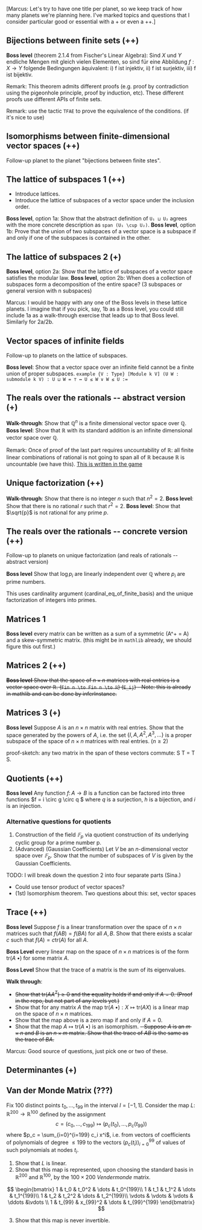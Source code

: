 [Marcus: Let's try to have one title per planet, so we keep track of how many planets we're planning here. I've marked topics and questions that I consider particular good or essential with a + or even a ++.]


## Bijections between finite sets (++)

__Boss level__ (theorem 2.1.4 from Fischer's Linear Algebra):
Sind $X$ und $Y$ endliche Mengen mit gleich vielen Elementen, so sind für eine  Abbildung $f : X \to Y$ folgende Bedingungen äquivalent:
i) f ist injektiv,
ii) f ist surjektiv,
iii) f ist bijektiv.

Remark: This theorem admits different proofs (e.g. proof by contradiction using the pigeonhole principle, proof by induction, etc). These different proofs use different APIs of finite sets.

Remark: use the tactic `TFAE` to prove the equivalence of the conditions. (if it's nice to use)


## Isomorphisms between finite-dimensional vector spaces (++)

Follow-up planet to the planet "bijections between finite stes".


## The lattice of subspaces 1 (++)
* Introduce lattices.
* Introduce the lattice of subspaces of a vector space under the inclusion order.

__Boss level__, option 1a: Show that the abstract definition of `U₁ ⊔ U₂` agrees with the more concrete description as  `span (U₁ \cup U₂)`.
__Boss level__, option 1b: Prove that the union of two subspaces of a vector space is a subspace if and only if one of the
subspaces is contained in the other.

## The lattice of subspaces 2 (+)

__Boss level__, option 2a: Show that the lattice of subspaces of a vector space satisfies the modular law.
__Boss level__, option 2b:  When does a collection of subspaces form a decomposition of the entire space?  (3 subspaces or general version with n subspaces)

Marcus: I would be happy with any one of the Boss levels in these lattice planets. I imagine that if you pick, say, 1b as a Boss level, you could still include 1a as a walk-through exercise that leads up to that Boss level. Similarly for 2a/2b.

## Vector spaces of infinite fields
Follow-up to planets on the lattice of subspaces.

__Boss level__:  Show that a vector space over an infinite field cannot be a finite union of proper subspaces.
` example {V : Type} [Module k V] (U W : submodule k V) : U ⊔ W = ⊤ ↔ U ≤ W ∨ W ≤ U := `


## The reals over the rationals -- abstract version (+)

__Walk-through__: Show that $ℚ^n$ is a finite dimensional vector space over $ℚ$.
__Boss level__: Show that $ℝ$ with its standard addition is an infinite dimensional vector space over $ℚ$.

Remark: Once of proof of the last part requires uncountability of $ℝ$: all finite linear combinations of rational is not going to span all of $ℝ$ because $ℝ$ is uncountable (we have this). [This is written in the game](Game/Levels/NewStuff/RealUncountable_01.lean)

## Unique factorization (++)

__Walk-through__: Show that there is no integer $n$ such that $n^2 = 2$.
__Boss level__: Show that there is no rational $r$ such that $r^2 = 2$.
__Boss level__: Show that $\sqrt{p}$ is not rational for any prime $p$.


## The reals over the rationals -- concrete version (++)

Follow-up to planets on unique factorization (and reals of rationals -- abstract version)

__Boss level__ Show that $\log p_i$ are linearly independent over $ℚ$ where $p_i$ are prime numbers.

This uses cardinality argument (cardinal_eq_of_finite_basis) and the unique factorization of integers into primes.

## Matrices 1

__Boss level__ every matrix can be written as a sum of a symmetric (A^+ = A) and a skew-symmetric matrix. (this might be in `mathlib` already, we should figure this out first.)

## Matrices 2 (++)

~~__Boss level__ Show that the space of $n \times n$ matrices with real entries is a vector space over $ℝ$. (`Fin n \to Fin n \to ℝ`) (`E_ij`) - Note: this is already in mathlib and can be done by inferInstance.~~


## Matrices 3 (+)
__Boss level__ Suppose $A$ is an $n \times n$ matrix with real entries. Show that the space generated by the powers of $A$, i.e. the set $\{I, A, A^2, A^3, \ldots\}$ is a proper subspace of the space of $n \times n$ matrices with real entries. ($n \ge 2$)

proof-sketch: any two matrix in the span of these vectors commute: S T = T S.


## Quotients (++)

__Boss level__ Any function $f \colon A \to B$ is a function can be factored into three functions $f = i \circ g \circ q $ where $q$ is a surjection, $h$ is a bijection, and $i$ is an injection.


### Alternative questions for quotients
1. Construction of the field $𝔽_p$ via quotient construction of its underlying cyclic group for a prime number p.
2. (Advanced) (Gaussian Coefficients) Let $V$ be an $n$-dimensional vector space over $𝔽_p$. Show that the number of subspaces of $V$ is given by the Gaussian Coefficients.

TODO: I will break down the question 2 into four separate parts (Sina.)

* Could use tensor product of vector spaces?
* (1st) Isomorphism theorem. Two questions about this: set, vector spaces

## Trace (++)
__Boss level__ Suppose $f$ is a linear transformation over the space of $n \times n$ matrices such that $f(A B) = f(B A)$ for all $A, B$. Show that there exists a scalar $c$ such that $f(A) = c \mathrm{tr}(A)$ for all $A$.


__Boss Level__ every linear map on the space of $n \times n$ matrices is of the form $\mathrm{tr}(A \; \bullet)$ for some matrix $A$.

__Boss Level__ Show that the trace of a matrix is the sum of its eigenvalues.

__Walk through__:
- ~~Show that $\mathrm{tr} (A A^T) \ge 0$ and the equality holds if and only if $A = 0$. (Proof in the repo, but not part of any levels yet.)~~
- Show that for any matrix $A$ the map $\mathrm{tr}(A \; \bullet) : X \mapsto \mathrm{tr}(AX)$ is a linear map on the space of $n \times n$ matrices.
- Show that the map above is a zero map if and only if $A = 0$.
- Show that the map $A \mapsto \mathrm{tr}(A \; \bullet)$ is an isomorphism.
~~- Suppose $A$ is an $m \times n$ and $B$ is an $n \times m$ matrix. Show that the trace of $AB$ is the same as the trace of $BA$.~~


Marcus:  Good source of questions, just pick one or two of these.

## Determinantes (+)


## Van der Monde Matrix (???)
Fix $100$ distinct points $t_0, \ldots, t_{99}$ in the interval  $I = [ -1 ,1 ]$. Consider the map $L \colon \mathbb{R}^{200} \to \mathbb{R}^{100}$ defined by the assignment
$$ c = (c_0,...,c_{199}) \mapsto (p_c(t_0),...,p_c(t_{99})) $$
where  $p_c = \sum_{i=0}^{i=199} c_i x^i$, i.e. from vectors of coefficients of polynomials of degree $\leq 199$ to the vectors $(p_c(t_i))_{i=0}^{99}$ of values of such polynomials at nodes $t_i$.


1. Show that $L$ is linear.
2. Show that this map is represented, upon choosing the standard basis in $\mathbb{R}^{200}$ and $\mathbb{R}^{100}$, by the $100 \times 200$ _Vendermonde_ matrix.

$$ \begin{bmatrix}
1 & t_0 & t_0^2 & \dots & t_0^{199}\\
1 & t_1 & t_1^2 & \dots & t_1^{199}\\
1 & t_2 & t_2^2 & \dots & t_2^{199}\\
\vdots & \vdots & \vdots & \ddots &\vdots \\
1 & t_{99} & x_{99}^2 & \dots & t_{99}^{199}
\end{bmatrix} $$

3. Show that this map is never invertible.
